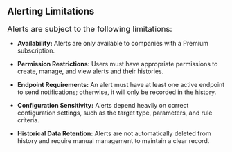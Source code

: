 

##	Alerting Limitations
<font size="4">Alerts are subject to the following limitations:</font>

- **Availability:** 
Alerts are only available to companies with a Premium subscription.

- **Permission Restrictions:** 
Users must have appropriate permissions to create, manage, and view alerts and their histories.

- **Endpoint Requirements:** 
An alert must have at least one active endpoint to send notifications; otherwise, it will only be recorded in the history.

- **Configuration Sensitivity:** 
Alerts depend heavily on correct configuration settings, such as the target type, parameters, and rule criteria.

- **Historical Data Retention:** 
Alerts are not automatically deleted from history and require manual management to maintain a clear record.